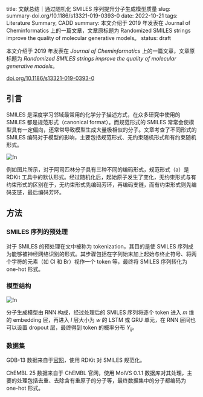 title: 文献总结｜通过随机化 SMILES 序列提升分子生成模型质量
slug:  summary-doi.org/10.1186/s13321-019-0393-0
date: 2022-10-21
tags: Literature Summary, CADD
summary: 本文介绍于 2019 年发表在 Journal of Cheminformatics 上的一篇文章，文章原标题为 Randomized SMILES strings improve the quality of molecular generative models。
status: draft

本文介绍于 2019 年发表在 <i>Journal of Cheminformatics</i> 上的一篇文章，文章原标题为 <i>Randomized SMILES strings improve the quality of molecular generative models</i>。

<i class="fa fa-external-link"></i> [doi.org/10.1186/s13321-019-0393-0](https://doi.org/10.1186/s13321-019-0393-0)

## 引言

SMILES 是深度学习邻域最常用的化学分子描述方式，在众多研究中使用的 SMILES 都是规范形式（canonical format）。而规范形式的 SMILES 常常会使模型具有一定偏向，还常常导致模型生成大量极相似的分子。文章考查了不同形式的 SMILES 编码对于模型的影响，主要包括规范形式、无约束随机形式和有约束随机形式。

![!n](https://storage.live.com/items/4D18B16B8E0B1EDB!7804?authkey=ALYpzW-ZQ_VBXTU)

例如图片所示，对于阿司匹林分子具有三种不同的编码形式，规范形式（a）是 RDKit 工具中的默认形式。经过随机化后，起始原子发生了变化，无约束形式与有约束形式的区别在于，无约束形式先编码芳环，再编码支链，而有约束形式则先编码支链，最后编码芳环。


## 方法

### SMILES 序列的预处理

对于 SMILES 的预处理在文中被称为 tokenization，其目的是使 SMILES 序列成为能够被神经网络识别的形式。其步骤包括在字列始末加上起始与终止符号、将两个字符的元素（如 Cl 和 Br）视作一个 token 等，最终将 SMILES 序列转化为 one-hot 形式。

### 模型结构

![!n](https://storage.live.com/items/4D18B16B8E0B1EDB!7805?authkey=ALYpzW-ZQ_VBXTU)

分子生成模型由 RNN 构成，经过处理后的 SMILES 序列将逐个 token 进入 $m$ 维的 embedding 层，再进入 $l$ 层大小为 $w$ 的 LSTM 或 GRU 单元，在 RNN 层间也可以设置 dropout 层，最终得到 token 的概率分布 $Y_{ij}$。

### 数据集

GDB-13 数据来自于[官网](https://gdb.unibe.ch/downloads/)，使用 RDKit 对 SMILES 规范化。

ChEMBL 25 数据来自于 ChEMBL 官网，使用 MolVS 0.1.1 数据库对其处理，主要的处理包括去重、去除含有重原子的分子等，最终数据集中的分子都编码为 one-hot 形式。

